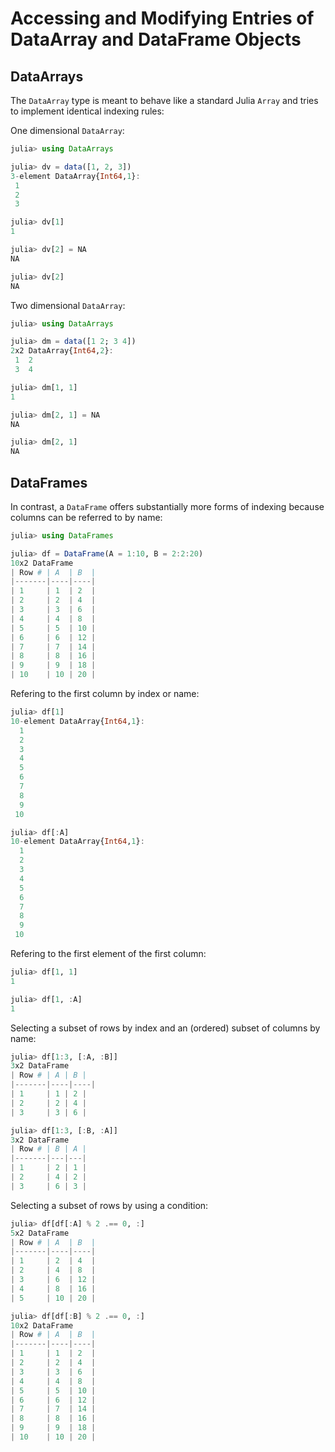 # Accessing and Modifying Entries of DataArray and DataFrame Objects

## DataArrays

The `DataArray` type is meant to behave like a standard Julia `Array` and
tries to implement identical indexing rules:

One dimensional `DataArray`:
~~~.jl
julia> using DataArrays

julia> dv = data([1, 2, 3])
3-element DataArray{Int64,1}:
 1
 2
 3

julia> dv[1]
1

julia> dv[2] = NA
NA

julia> dv[2]
NA
~~~

Two dimensional `DataArray`:
~~~.jl
julia> using DataArrays

julia> dm = data([1 2; 3 4])
2x2 DataArray{Int64,2}:
 1  2
 3  4

julia> dm[1, 1]
1

julia> dm[2, 1] = NA
NA

julia> dm[2, 1]
NA
~~~

## DataFrames

In contrast, a `DataFrame` offers substantially more forms of indexing
because columns can be referred to by name:

~~~.jl
julia> using DataFrames

julia> df = DataFrame(A = 1:10, B = 2:2:20)
10x2 DataFrame
| Row # | A  | B  |
|-------|----|----|
| 1     | 1  | 2  |
| 2     | 2  | 4  |
| 3     | 3  | 6  |
| 4     | 4  | 8  |
| 5     | 5  | 10 |
| 6     | 6  | 12 |
| 7     | 7  | 14 |
| 8     | 8  | 16 |
| 9     | 9  | 18 |
| 10    | 10 | 20 |
~~~

Refering to the first column by index or name:
~~~.jl
julia> df[1]
10-element DataArray{Int64,1}:
  1
  2
  3
  4
  5
  6
  7
  8
  9
 10

julia> df[:A]
10-element DataArray{Int64,1}:
  1
  2
  3
  4
  5
  6
  7
  8
  9
 10
~~~

Refering to the first element of the first column:
~~~.jl
julia> df[1, 1]
1

julia> df[1, :A]
1
~~~

Selecting a subset of rows by index and an (ordered) subset of columns by name:
~~~.jl
julia> df[1:3, [:A, :B]]
3x2 DataFrame
| Row # | A | B |
|-------|----|----|
| 1     | 1 | 2 |
| 2     | 2 | 4 |
| 3     | 3 | 6 |

julia> df[1:3, [:B, :A]]
3x2 DataFrame
| Row # | B | A |
|-------|---|---|
| 1     | 2 | 1 |
| 2     | 4 | 2 |
| 3     | 6 | 3 |
~~~

Selecting a subset of rows by using a condition:
~~~.jl
julia> df[df[:A] % 2 .== 0, :]
5x2 DataFrame
| Row # | A  | B  |
|-------|----|----|
| 1     | 2  | 4  |
| 2     | 4  | 8  |
| 3     | 6  | 12 |
| 4     | 8  | 16 |
| 5     | 10 | 20 |

julia> df[df[:B] % 2 .== 0, :]
10x2 DataFrame
| Row # | A  | B  |
|-------|----|----|
| 1     | 1  | 2  |
| 2     | 2  | 4  |
| 3     | 3  | 6  |
| 4     | 4  | 8  |
| 5     | 5  | 10 |
| 6     | 6  | 12 |
| 7     | 7  | 14 |
| 8     | 8  | 16 |
| 9     | 9  | 18 |
| 10    | 10 | 20 |
~~~
